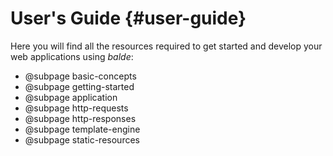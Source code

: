 User's Guide {#user-guide}
============

Here you will find all the resources required to get started and develop your web applications using *balde*:

- @subpage basic-concepts
- @subpage getting-started
- @subpage application
- @subpage http-requests
- @subpage http-responses
- @subpage template-engine
- @subpage static-resources
